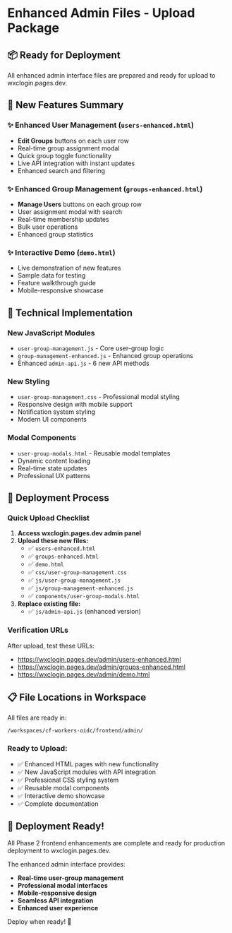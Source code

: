 # Enhanced Admin Files - Upload Package

## 📦 Ready for Deployment

All enhanced admin interface files are prepared and ready for upload to wxclogin.pages.dev.

## 🎯 New Features Summary

### ✨ Enhanced User Management (`users-enhanced.html`)
- **Edit Groups** buttons on each user row
- Real-time group assignment modal
- Quick group toggle functionality
- Live API integration with instant updates
- Enhanced search and filtering

### ✨ Enhanced Group Management (`groups-enhanced.html`)
- **Manage Users** buttons on each group row
- User assignment modal with search
- Real-time membership updates
- Bulk user operations
- Enhanced group statistics

### ✨ Interactive Demo (`demo.html`)
- Live demonstration of new features
- Sample data for testing
- Feature walkthrough guide
- Mobile-responsive showcase

## 🔧 Technical Implementation

### New JavaScript Modules
- `user-group-management.js` - Core user-group logic
- `group-management-enhanced.js` - Enhanced group operations
- Enhanced `admin-api.js` - 6 new API methods

### New Styling
- `user-group-management.css` - Professional modal styling
- Responsive design with mobile support
- Notification system styling
- Modern UI components

### Modal Components
- `user-group-modals.html` - Reusable modal templates
- Dynamic content loading
- Real-time state updates
- Professional UX patterns

## 🚀 Deployment Process

### Quick Upload Checklist

1. **Access wxclogin.pages.dev admin panel**
2. **Upload these new files:**
   - ✅ `users-enhanced.html`
   - ✅ `groups-enhanced.html`
   - ✅ `demo.html`
   - ✅ `css/user-group-management.css`
   - ✅ `js/user-group-management.js`
   - ✅ `js/group-management-enhanced.js`
   - ✅ `components/user-group-modals.html`
3. **Replace existing file:**
   - ✅ `js/admin-api.js` (enhanced version)

### Verification URLs
After upload, test these URLs:
- https://wxclogin.pages.dev/admin/users-enhanced.html
- https://wxclogin.pages.dev/admin/groups-enhanced.html
- https://wxclogin.pages.dev/admin/demo.html

## 📋 File Locations in Workspace

All files are ready in:
```
/workspaces/cf-workers-oidc/frontend/admin/
```

### Ready to Upload:
- ✅ Enhanced HTML pages with new functionality
- ✅ New JavaScript modules with API integration
- ✅ Professional CSS styling system
- ✅ Reusable modal components
- ✅ Interactive demo showcase
- ✅ Complete documentation

## 🎉 Deployment Ready!

All Phase 2 frontend enhancements are complete and ready for production deployment to wxclogin.pages.dev.

The enhanced admin interface provides:
- **Real-time user-group management**
- **Professional modal interfaces**
- **Mobile-responsive design**
- **Seamless API integration**
- **Enhanced user experience**

Deploy when ready! 🚀
